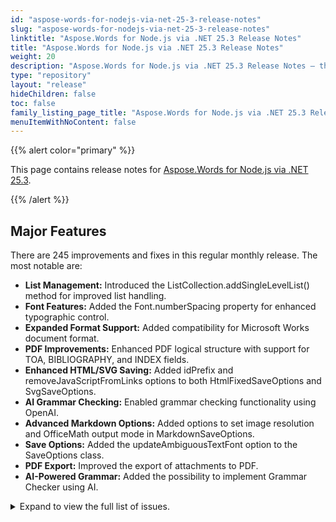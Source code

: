 ```yaml
---
id: "aspose-words-for-nodejs-via-net-25-3-release-notes"
slug: "aspose-words-for-nodejs-via-net-25-3-release-notes"
linktitle: "Aspose.Words for Node.js via .NET 25.3 Release Notes"
title: "Aspose.Words for Node.js via .NET 25.3 Release Notes"
weight: 20
description: "Aspose.Words for Node.js via .NET 25.3 Release Notes – the latest updates and fixes."
type: "repository"
layout: "release"
hideChildren: false
toc: false
family_listing_page_title: "Aspose.Words for Node.js via .NET 25.3 Release Notes"
menuItemWithNoContent: false
---
```


{{% alert color="primary" %}}

This page contains release notes for [Aspose.Words for Node.js via .NET 25.3](https://www.npmjs.com/package/@aspose/words).

{{% /alert %}}


## Major Features

There are 245 improvements and fixes in this regular monthly release. The most notable are:

- **List Management:** Introduced the ListCollection.addSingleLevelList() method for improved list handling.
- **Font Features:** Added the Font.numberSpacing property for enhanced typographic control.
- **Expanded Format Support:** Added compatibility for Microsoft Works document format.
- **PDF Improvements:** Enhanced PDF logical structure with support for TOA, BIBLIOGRAPHY, and INDEX fields.
- **Enhanced HTML/SVG Saving:** Added idPrefix and removeJavaScriptFromLinks options to both HtmlFixedSaveOptions and SvgSaveOptions.
- **AI Grammar Checking:** Enabled grammar checking functionality using OpenAI.
- **Advanced Markdown Options:** Added options to set image resolution and OfficeMath output mode in MarkdownSaveOptions.
- **Save Options:** Added the updateAmbiguousTextFont option to the SaveOptions class.
- **PDF Export:** Improved the export of attachments to PDF.
- **AI-Powered Grammar:** Added the possibility to implement Grammar Checker using AI.

<details>
<summary>Expand to view the full list of issues.</summary>

1. Support MSO properties during import styles
2. Add possibility to summarize text using Claude
3. Consider exposing FontAttr.openTypeNumSpacing
4. Allow creating a single level lists through public API
6. Consider supporting WPS (Microsoft Works) format in Aspose.Words
7. Support OpenType text shaping
8. DOCX to HTML: Support for preserving HTML comments
9. Support MSO properties during import lists
10. Missing support for wps
11. Missed glyph is rendered, while MS Word renders bullet
12. The distance between characters in Chinese text is smaller than it should be
13. DOC to HtmlFixed conversion issue with text rendering
14. Year from date is lost after DOC to HtmlFixed conversion 
15. Year number is missing from rendered document
16. Shape position is incorrect after rendering
17. A Chinese Word is pushed to next line in rendered document
18. Support the "Compress only punctuation" option
19. DOCX to PDF conversion issue with text position
20. A Blank Page & Chinese Text Lines Have different Left position in PDF
21. DOC to HtmlFixed conversion issue with English and Chinese words
22. Incorrect text wrapping applied at the end of line - Chinese Word to PDF
23. Incorrect wrapping of Chinese text
24. Text box content renders partially in PDF
25. Incorrect line wrapping in Chinese text
26. DOCX to PDF: text shifted to next page
27. Chinese text is wrapped improperly and part of content is moved to the next page
28. Chinese text wrapping differs from MS Word
29. DOCX to PDF: Wrong character spacing/positioning upon conversion
30. Incorrect Chinese Text Wrapping causes additional Page in PDF
31. A Chinese punctuation character moves left from its original position in rendered document
32. DOCX to PDF: Wrong character spacing/positioning upon conversion 
33. Incorrect text formatting with conversion to PDF
34. Part of content is moved to the next page
35. Japanese text is wrapped incorrectly
36. DOCX to PDF: Text get transfered to new line
37. Double quotation marks move to next line in PDF
38. NullReferenceException is thrown upon rendering document
39. DOCX to PDF: Text is missing from table cell
40. Different paragraph location after conversion to PDF
41. MathML is incorrectly imported
42. PaperSize does not change after setting preferred language to German
43. Incorrect rendering of underline text inside Math Equations
44. Incorrect rendering of underline text if there are mathematical operators in the formula
45. Text underlining is rendered with breaks
46. Incorrect image background
47. Add support of ChartDataLabelLocationMode.absolute
48. Subscript position is incorrect upon rendering OfficeMath
49. Deleted revision lines are not displayed after conversion to PDF
50. Implement import of MSO HTML lists with picture bullets
51. Page size is changed after open/save document
52. Bibliography and Table of Authorities are not properly tagged when saving to PDF
53. Text is wrapped improperly upon rendering
54. Bangla characters are not rendered correctly in output PDF
55. DrawingML to Png conversion issue with bi-directional text
56. Marathi language text renders incorrectly in PDF
57. Bengali text renders incorrectly in PDF
58. NullReferenceException is thrown upon rendering document to image
59. Hidden rows are visible after rendering
60. Paragraphs are not numbered after appending documents with ImportFormatMode.keepSourceFormatting mode
61. IndexOutOfRangeException is thrown upon rendering document
62. Incorrect row alignment on rtf to docx conversion
63. Auto color is improperly detected in the shape with gradient
64. Text in table cell is wrapped incorrectly and is partially hidden
65. Borders lost after conversion to HTML
66. Font size is changed after importing nodes with ImportFormatMode.keepSourceFormatting
67. Whitespace is lost while loading HTML
68. REF field formatting is incorrect after updating fields
69. Field formatting is incorrect after updating fields
70. Document comparison shows incorrect revision
71. extractPages(0,1) returns two pages in the result document
72. Converting RTF to PDF adds extra blank page
73. NullReferenceException is thrown upon rendering document
74. NullReferenceException is thrown upon converting to PDF
75. NullReferenceException is thrown upon rendering
76. Exception is thrown upon rendering document
77. Upon rendering document Exception is thrown
78. NullReferenceException is thrown upon rendering document to image
79. NullReferenceException is thrown upon rendering document to PDF
80. NullReferenceException upon rendering document
81. NullReferenceException is thrown upon rendering document
82. Korean text is rendered improperly
83. Content shifted to previous page while converting DOCX->HTML->PDF
84. Table header is shifted left after rendering 
85. Images size is incorrect if set resolution in HtmlSaveOptions
86. Paragraph borders are lost after open/save using Aspose.Words
87. List numbering is incorrect after importing HTML
88. Overlap text when convert word to PDF - Thai Language
89. Italic text is rendered as regular in OfficeMath
90. Three level thai language rendering issue when converting HTML to PDF format
91. Lao language text renders incorrectly in PDF
92. The formula looks incorrect after exporting to SVG and HtmlFixed
93. Myanmar, Nepali, and Sinhala fonts are not rendered properly in output PDF
94. Thai Font Rendering Problem in Windows
95. A question mark is rendered instead of a non-printable symbol
96. Spacing between heading and content is incorrect after upending document with ImportFormatMode.keepSourceFormatting mode
97. ZIP file is detected as TEXT by FileFormatUtil.detectFileFormat
98. SVGZ file is detected as TEXT by FileFormatUtil.detectFileFormat
99. WMZ file is detected as TEXT by FileFormatUtil.detectFileFormat
100. EMZ file is detected as TEXT by FileFormatUtil.detectFileFormat
101. Binary files are detected as TEXT by FileFormatUtil.detectFileFormat
102. lzma compressed binary archive is detected as TXT by Aspose.Words
103. Order of lists in numbering.xml is different after comparing the same document several times.
104. Numbering inconsistency during appending documents
105. Left indent of list items is changed when Html is appended to DOC
106. FileCorruptedException is thrown upon loading DOCX document
107. Support paragraph indention and spacing
108. Width of tables incorrect on rendering to PDF
109. CellFormat.horizontalMerge reduces the cell's width
110. Wrong formatting of tables in print output
111. Consider adding an option to specify image id prefix upon saving document to SVG and HtmlFixed
112. Rendering of histograms with the specified bin size
113. Add support for text shaping in HtmlFixed
114. Remove JavaScript from output HTML when converting DOCX to Fixed-HTML
115. Consider adding property to set OfficeMath output mode in MarkdownSaveOptions
116. Add possibility to translate text using OpenAI generative language model
117. DOCX to PDF: Text gets distorted in resultant file
118. DropCap is placed improperly in PDF page logical structure order
119. RTF to PDF: Content shifted to the left and out of the page
120. Table's cell widths are lost after rendering Docx to Pdf
121. Word to PDF table formatting issue
122. Text position is changed after DOCX to PDF conversion
123. Table formatting is incorrect after rendering
124. Opacity of the ImageFileComparer controls
125. Table's cell widths are changed after rendering DOCX to PDF
126. Table column widths are incorrect im rendered document
127. Incorrect table breaking across pages causes content flow differences
128. A generic error occurred in GDI+ while save extracted page to "png" in docker
129. Incorrect left margin of a floating table exported to HTML
130. A paragraph is shifted up and is rendered to the right of a table in HTML
131. ScreenTip with double quote characters corrupts hyperlink's address in MS Word
132. BuiltInDocumentProperties.words returns incorrect value
133. Text from a deleted revision exists after all revisions have been accepted
134. NullReferenceException is thrown upon building report
135. English text wrapping is incorrect when Chinese editing language is used
136. Consider adding property to set image resolution in MarkdownSaveOptions
137. InvalidOperationException is thrown upon saving document as DOC
138. Underline removed after setting compatibility settings
139. FileCorruptedException is thrown upon loading DOCX document
140. IndexOutOfRangeException is thrown upon rendering document
141. autoFitToWindow property does not fit content properly 
142. Null ref in DOCX to XLSX conversion
143. Incorrect column width in output XLSX
144. Part of content inserted using DocumentBuilder is outside SDT
145. Duplicated bookmarks in the document
146. Wrong list ID upon conversion
147. Part of equation is lost after HTML to DOCX conversion
148. Image orientation is changed after conversion from HTML to DOCX document
149. Layout problems with vertical Chinese text after conversion to PDF
150. Compare result does not match MS Word output
151. Document compare accessing Revision.group performance
152. InvalidCastException is thrown upon rendering document
153. Comparison of document with footnote does not match MS Word result
154. NullReferenceException is thrown upon rendering document
155. Duplicated hyperlinks are saved as a single relationship in DOCX
156. List labels are not shown in output XLSX
157. Numbering is changed after splitting and rejoining document by pages
158. Table columns widths are changed after RTF to PDF conversion
159. Part of content is moved to the next page
160. Replace the compatibility options suppressTopSpacingWP and noLeading
161. Page break inserted if footnote is present
162. PDF to Markdown converting fails
163. Temporary license hyperlink is forcibly appended to the trial label in venture licensing mode
164. SVG image is rendered improperly
165. Updating page layout resets Run's parent node to nul
166. Shape positions change on conversion to HTML
167. MHTML to PDF: Image not rendered in the output
168. OutOfMemoryException is thrown upon comparing documents
169. NotSupportedException is thrown upon loading Json file
170. FileCorruptedException is thrown upon loading DOCX document in evaluation mode.
171. Part of the document is lost when converting to PDF
172. 90 degrees rotation applied to X-Axis values in rendered document
173. Divider lines missing for Chart's X-Axis values in rendered document
174. Date axis labels are rendered diagonally and overlap
175. Incorrect text wrapping in Chart in rendered document
176. Redundant borders are shown after rendering 
177. Mixed RTL and LTR text is rendered improperly
178. PAC reports warning in document structure when footnote is percent in the document
179. Font-family reading does not match MS Word behaviour
180. Table layout is changed after rendering
181. insertHtml does not apply formatting on Run
182. Error! Unknown document property name in resultant HTML when saving DOCX
183. Styled numbering is exported to Markdown improperly
184. Characters are not positioned horizontally correctly upon rendering to PDF and XPS
184. Text shifted related to the grid on html to pdf conversion
185. DOCX to MD the content below headings is not indented
186. Implement non-inscribed objects support
187. Add possibility to check Grammar using Anthropic AI
188. Consider supporting PDF A3 compliance
189. Add possibility to implement Grammar Checker using AI
190. Import paragraph structure as MS Word does
191. Add support for 'mso-style-name' values that match HTML color names
192. Write 'w15:restartNumberingAfterBreak="0"' on list definitions
193. DOCX to DOCX: Saving document changes font
194. RTF to PDF: Extra blank page in the output
195. FileLoadException is thrown upon loading PDF
196. Merging DOCX after page extraction does not preserve list numbering
197. Import formatting of the "HTML Variable" style from "var" selectors in MsoHtml
198. Extra empty TOC item appears after updating fields
199. Hyperlink styles are imported incorrectly from MsoHtml
200. Treemap chart is converted to image after calling updatePageLayout
201. Could not create the bitmap with the specified parameters exception is thrown upon rendering
202. Wrapping in OfficeMath is incorrect after rendering
203. Font is changed after executing mail merge
204. NullReferenceException is thrown upon rendering document
205. Image is lost after rendering document
206. PDF revision comments are displayed in English in windows Chinese locale
207. Update font fallback table for Thai language
208. Headings are not recognized upon PDF to DOCX conversion
209. Cropped images are improperly converted from PDF
210. RTL text alignment is incorrect after converting to HTML
211. ArgumentException is thrown upon calling updateActualReferenceMarks
212. Table layout is changed after open/save DOCX
213. Comment is added when PdfSaveOptions.embedAttachments is enabled
214. Text offset when Word to PDF converting
215. Bookmark is lost after comparing documents
216. Shape position is incorrect after rendering
217. Incorrect rotation center and origin calculation for 3D extrusion effect
218. InvalidOperationException is thrown upon converting DOCX to DOC
219. Curved connectors position is slightly incorrect after rendering
220. Incorrect DML group elements layout
221. NullReferenceException is thrown upon removing nodes from SDT
222. Clipping the points of smoothed series with an extremely large value
223. Numbering is changed after merging documents with Document.mergeDocuments
224. Text inside oMath element is wrapped incorrectly
225. Hebrew text is read improperly from HTML
226. "Cannot translate from 'Span' in 'Textbox' to 'Column'" during conversion to PDF
227. Metered License Timeout settings
228. Broken links in HTML test files
229. Text color changed after open/save RTF file
230. Exception when saving document with StructuredDocumentTag and CustomXmlPart mapping
231. Styles are imported incorrectly from MsoHtml
232. Changes in obfuscation settings required
233. ArgumentException is thrown upon comparing document
234. Import formatting from "listing", "pre", and "xmp" selectors into the "HTML Preformatted" built-in style
235. Incorrect table convertion to MD
236. Added space after 8pt to each paragraph after appendDocumend
237. Font in shape is changed after inserting document with ImportFormatMode.keepSourceFormatting
238. Letters contains lost or modified diacritic marks
239. LockContents not Working for RichText when inserting HTML
240. Redactions are not properly applied to PDF produced by Aspose.Words
241. Table regularity check filed for PDF produced by Aspose.Words
242. Add support of loading CHM to plugin licenses
243. PDF-to-DOCX: Cropped image layout not preserved during conversion
244. The images in documents are sometimes replaced by the red cross image
245. Unable to load DOCX file: FormatException: String '0' was not recognized as a valid Boolean

</details>
